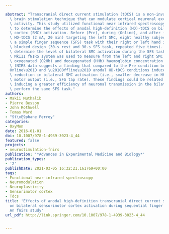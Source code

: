 ---
abstract: "Transcranial direct current stimulation (tDCS) is a non-invasive electrical\
  \ brain stimulation technique that can modulate cortical neuronal excitability and\
  \ activity. This study utilized functional near infrared spectroscopy (fNIRS) neuroimaging\
  \ to determine the effects of anodal high-definition (HD)-tDCS on bilateral sensorimotor\
  \ cortex (SMC) activation. Before (Pre), during (Online), and after (Offline) anodal\
  \ HD-tDCS (2 mA, 20 min) targeting the left SMC, eight healthy subjects performed\
  \ a simple finger sequence (SFS) task with their right or left hand in an alternating\
  \ blocked design (30-s rest and 30-s SFS task, repeated five times). In order to\
  \ determine the level of bilateral SMC activation during the SFS task, an Oxymon\
  \ MkIII fNIRS system was used to measure from the left and right SMC, changes in\
  \ oxygenated (O2Hb) and deoxygenated (HHb) haemoglobin concentration values. The\
  \ fNIRS data suggests a finding that compared to the Pre condition both the \u201C\
  Online\u201D and \u201COffline\u201D anodal HD-tDCS conditions induced a significant\
  \ reduction in bilateral SMC activation (i.e., smaller decrease in HHb) for a similar\
  \ motor output (i.e., SFS tap rate). These findings could be related to anodal HD-tDCS\
  \ inducing a greater efficiency of neuronal transmission in the bilateral SMC to\
  \ perform the same SFS task."
authors:
- Makii Muthalib
- Pierre Besson
- John Rothwell
- Tomas Ward
- "St\xE9phane Perrey"
categories:
- OxyMon
date: 2016-01-01
doi: 10.1007/978-1-4939-3023-4_44
featured: false
projects:
- neurostimulation-fnirs
publication: '*Advances in Experimental Medicine and Biology*'
publication_types:
- '2'
publishDate: 2021-03-05 16:32:21.161769+00:00
tags:
- Functional near-infrared spectroscopy
- Neuromodulation
- Neuroplasticity
- Sensorimotor cortex
- Tdcs
title: 'Effects of anodal high-definition transcranial direct current stimulation
  on bilateral sensorimotor cortex activation during sequential finger movements:
  An fnirs study'
url_pdf: http://link.springer.com/10.1007/978-1-4939-3023-4_44

---
